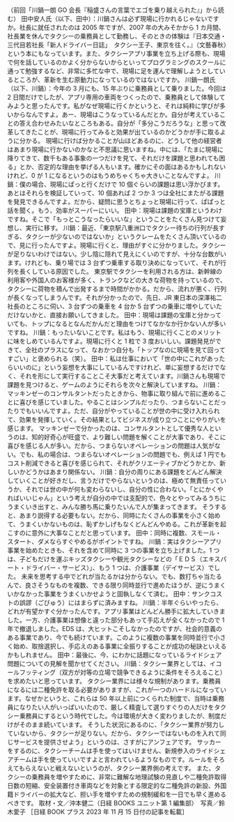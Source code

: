 ###

（前回「川鍋一朗 GO 会長『稲盛さんの言葉でエゴを乗り越えられた』」から読む）
田中安人氏（以下、田中）：川鍋さんは必ず現場に行かれるじゃないですか。社長に就任されたのは 2005 年ですが、2007 年の大みそかから 1 カ月間、社長業を休んでタクシーの乗務員として勤務し、そのときの体験は『日本交通・三代目若社長「新人ドライバー日誌」　タクシー王子、東京を往く。』（文藝春秋）という本にもなっています。また、タクシーアプリ事業を立ち上げる際も、現場で何を話しているのかよく分からないからといってプログラミングのスクールに通って勉強するなど、非常に多忙な中で、現場に足を運んで理解しようとしているところが、革新を生む原動力になっているのではないですか。
川鍋一朗氏（以下、川鍋）：今年の 3 月にも、15 年ぶりに乗務員として乗りました。今回は 2 日間だけでしたが、アプリ専用の車両をつくったので、乗務員として体験してみようと思ったんです。私がなぜ現場に行くかというと、それは純粋に学びが多いからなんですよ。あー、現場はこうなっているんだとか。自分が考えていることの答え合わせみたいなところもある。自分が「多分こうだろうな」と思って改革してきたことが、現場に行ってみると効果が出ているのかどうかが手に取るように分かる。
現場に行けば分かることが山ほどあるのに、どうして他の経営者はあまり現場に行かないのかなと不思議に思いますね。中には、「たまに現場に降りてきて、数千もある事象の一つだけを見て、それだけを課題と思われても困る」とか、否定的な理由を挙げる人もいます。確かにその面はあるかもしれないけれど、0 が 1 になるというのはもうめちゃくちゃ大きいことなんですよ。
川鍋：僕の場合、現場にぱっと行くだけで 10 個ぐらいの課題は思い浮かびます。あとはそれらを検証していって、10 個あれば 2 つか 3 つは全社にまたがる課題を発見できるんですよ。だから、疑問に思うとちょっと現場に行って、ぱぱっと話を聞く。もう、効率がスーパーにいい。
田中：現場は課題の宝庫というわけですね。そこで「もっとこうなったらいいな」ということをたくさん見つけて妄想し、実行に移す。
川鍋：最近、「東京駅八重洲口でタクシー待ちの行列が長すぎる、タクシーが少ないのではないか」というクレームをたくさん頂いているので、見に行ったんですよ。現場に行くと、理由がすぐに分かりました。タクシーが足りないわけではない。少し陰に隠れて見えにくいのですが、十分な台数がいます。けれども、乗り場では 3 台ずつ乗車する取り決めになっていて、それが行列を長くしている原因でした。
東京駅でタクシーを利用される方は、新幹線の利用客や外国人のお客様が多く、トランクなどの大きな荷物を持っているので、タクシーに荷物を積んで出発するまで時間がかかる。だから、流れが悪く、行列が長くなってしまうんです。それが分かったので、先日、JR 東日本の深澤祐二社長のところに伺い、3 台ずつの乗車を 4 台か 5 台ずつの乗車に増やしていただけないかと、直接お願いしてきました。
田中：現場は課題の宝庫と分かっていても、トップになるとなんだかんだと理由をつけてなかなか行かない人が多いですね。
川鍋：もったいないことです。私はもう、現場に行くことのメリットに味をしめているんですよ。現場に行くと 1 粒で 3 度おいしい。課題発見ができて、全社のプラスになって、なおかつ自分も「トップなのに現場を見て回ってすごい」と褒められる（笑）。
田中：私は仕事において「世の中にこれがあったらいいのに」という妄想を大事にしているんですけれど、単に妄想するだけでなく、それを形にして実行することこそ大事だと考えています。川鍋さんも現場で課題を見つけると、ゲームのようにそれらを次々と解決していますね。
川鍋：マッキンゼーのコンサルタントだったときから、物事に取り組んで前に進めることに喜びを感じていました。やることはシンプルだったり、つまらないことだったりでもいいんですよ。ただ、自分がやっていることが世の中に受け入れられて、効果を発揮していく。その結果としてビジネスが成り立つことにやりがいを感じます。
マッキンゼーで分かったのは、コンサルタントとして優秀な人というのは、知的好奇心が旺盛で、より難しい問題を解くことが大事であり、そこに喜びを感じる人が多い。だから、つまらないオペレーションの問題は人気がない。でも、私の場合は、つまらないオペレーションの問題でも、例えば 1 円でもコスト削減できると喜びを感じられて、それがクリエーティブかどうかとか、新しいかどうかはあまり関係ない。
川鍋：自分の周りにある課題をどんどん解決していくことが好きだし、言うだけでやらないというのは、極めて無責任っていうか、それでは世の中が何も変わらないし、自分の性に合わない。「とにかくやればいいじゃん」という考えが自分の中では支配的で、色々とやってみるうちにうまくいき出すと、みんな勝ち馬に乗りたいんで人が集まってきます。
そうすると、あまり説得する必要もない。だから、同時にたくさんの事業を小さく始めて、うまくいかないものは、恥ずかしげもなくどんどんやめる。これが革新を起こすのに意外に大事なことだと思っています。
田中：同時に複数、スモール・スタート、ダメならすぐやめるがポイントですね。
川鍋：実はタクシーアプリ事業を始めたときも、それを含めて同時に 3 つの事業を立ち上げました。1 つは、子どもだけを運ぶキッズタクシーや観光タクシーなどの「ＥＤＳ（エキスパート・ドライバー・サービス）」、もう 1 つは、介護事業（デイサービス）でした。
未来を思考する中でどれが当たるかは分からない。でも、数打ちゃ当たるんで、良さそうなものを複数、できる限り同時並行で進めたほうが、逆にうまくいかなかった事業をうまくいかせようと固執しなくて済む。
田中：サンクコストの誤謬（ごびゅう）にはまらずに済みますね。
川鍋：半年ぐらいやったら、どれが有望かすぐ分かったんです。アプリ事業はどんどん勝手に拡大していきました。一方、介護事業は想像と違った部分もあって手応えが全くなかったので 1 年で撤退しました。EDS は、大ヒットこそしなかったのですが、社会的意義のある事業であり、今でも続けています。このように複数の事業を同時並行で小さく始め、取捨選択し、手応えのある事業に全振りすることが成功の秘訣といえるかもしれません。
田中：最後に、今、にわかに話題になっているライドシェア問題についての見解を聞かせてください。
川鍋：タクシー業界としては、イコールフッティング（双方が対等の立場で競争できるように条件をそろえること）を求めたいと思っています。
タクシー業界には様々な規制があります。乗務員になるには二種免許を取る必要がありますが、これが一つのハードルになっています。なぜかというと、これらは 50 年以上前につくられた制度で、当時は乗務員になりたい人がいっぱいいたので、厳しく精査して選りすぐりの人だけをタクシー乗務員にするという時代でした。今は環境が大きく変わりましたが、制度だけがそのまま続いています。
そうした状況にあるのに、「タクシー業界が努力していないから、タクシーが足りない。だから、タクシーではないものを入れて同じサービスを提供させよう」というのは、さすがにアンフェアです。
サッカーをするのに、タクシーチームは手を使ってはいけません、新規参入のライドシェアチームは手を使っていいですよと言われているようなものです。ルールをそろえてもらえないと戦えないというのが、タクシー業界側の考えです。
また、タクシーの乗務員を増やすために、非常に難解な地理試験の見直しや二種免許取得日数の短縮、安全装置付き車両などを対象とする限定的な二種免許の新設、外国籍ドライバーの拡大など、担い手を増やすための規制緩和を一日でも早く進めるべきです。
取材・文／沖本健二（日経 BOOKS ユニット第 1 編集部）　写真／鈴木愛子
［日経 BOOK プラス 2023 年 11 月 15 日付の記事を転載］
